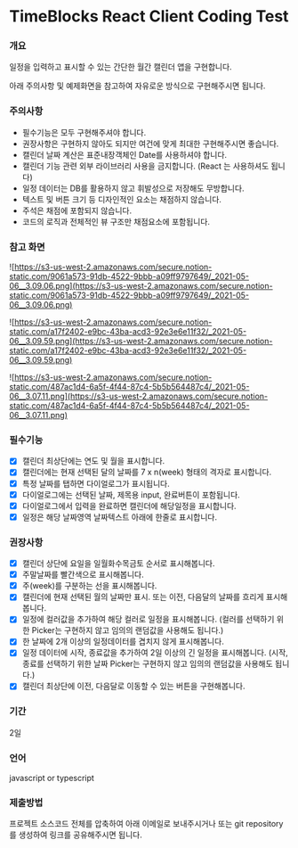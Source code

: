 # TimeBlocks React Client Coding Test

### 개요

일정을 입력하고 표시할 수 있는 간단한 월간 캘린더 앱을 구현합니다.

아래 주의사항 및 예제화면을 참고하여 자유로운 방식으로 구현해주시면 됩니다.

### 주의사항

- 필수기능은 모두 구현해주셔야 합니다.
- 권장사항은 구현하지 않아도 되지만 여건에 맞게 최대한 구현해주시면 좋습니다.
- 캘린더 날짜 계산은 표준내장객체인 Date를 사용하셔야 합니다.
- 캘린더 기능 관련 외부 라이브러리 사용을 금지합니다.  (React 는 사용하셔도 됩니다)
- 일정 데이터는 DB를 활용하지 않고 휘발성으로 저장해도 무방합니다.
- 텍스트 및 버튼 크기 등 디자인적인 요소는 채점하지 않습니다.
- 주석은 채점에 포함되지 않습니다.
- 코드의 로직과 전체적인 뷰 구조만 채점요소에 포함됩니다.

### 참고 화면

![https://s3-us-west-2.amazonaws.com/secure.notion-static.com/9061a573-91db-4522-9bbb-a09ff9797649/_2021-05-06__3.09.06.png](https://s3-us-west-2.amazonaws.com/secure.notion-static.com/9061a573-91db-4522-9bbb-a09ff9797649/_2021-05-06__3.09.06.png)

![https://s3-us-west-2.amazonaws.com/secure.notion-static.com/a17f2402-e9bc-43ba-acd3-92e3e6e11f32/_2021-05-06__3.09.59.png](https://s3-us-west-2.amazonaws.com/secure.notion-static.com/a17f2402-e9bc-43ba-acd3-92e3e6e11f32/_2021-05-06__3.09.59.png)

![https://s3-us-west-2.amazonaws.com/secure.notion-static.com/487ac1d4-6a5f-4f44-87c4-5b5b564487c4/_2021-05-06__3.07.11.png](https://s3-us-west-2.amazonaws.com/secure.notion-static.com/487ac1d4-6a5f-4f44-87c4-5b5b564487c4/_2021-05-06__3.07.11.png)

### 필수기능

- [x] 캘린더 최상단에는 연도 및 월을 표시합니다.
- [x] 캘린더에는 현재 선택된 달의 날짜를 7 x n(week) 형태의 격자로 표시합니다.
- [x] 특정 날짜를 탭하면 다이얼로그가 표시됩니다.
- [x] 다이얼로그에는 선택된 날짜, 제목용 input, 완료버튼이 포함됩니다.
- [x] 다이얼로그에서 입력을 완료하면 캘린더에 해당일정을 표시합니다.
- [x] 일정은 해당 날짜영역 날짜텍스트 아래에 한줄로 표시합니다.

### 권장사항

- [x] 캘린더 상단에 요일을 일월화수목금토 순서로 표시해봅니다.
- [x] 주말날짜를 빨간색으로 표시해봅니다.
- [x] 주(week)를 구분하는 선을 표시해봅니다.
- [x] 캘린더에 현재 선택된 월의 날짜만 표시. 또는 이전, 다음달의 날짜를 흐리게 표시해봅니다.
- [x] 일정에 컬러값을 추가하여 해당 컬러로 일정을 표시해봅니다. (컬러를 선택하기 위한 Picker는 구현하지 않고 임의의 랜덤값을 사용해도 됩니다.)
- [x] 한 날짜에 2개 이상의 일정데이터를 겹치지 않게 표시해봅니다.
- [x] 일정 데이터에 시작, 종료값을 추가하여 2일 이상의 긴 일정을 표시해봅니다. (시작, 종료를 선택하기 위한 날짜 Picker는 구현하지 않고 임의의 랜덤값을 사용해도 됩니다.)
- [x] 캘린더 최상단에 이전, 다음달로 이동할 수 있는 버튼을 구현해봅니다.

### 기간

2일

### 언어

javascript or typescript

### 제출방법

프로젝트 소스코드 전체를 압축하여 아래 이메일로 보내주시거나 또는 git repository를 생성하여 링크를 공유해주시면 됩니다.